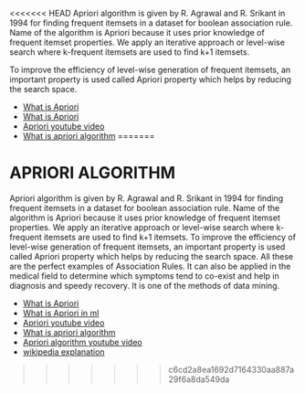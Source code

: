 <<<<<<< HEAD
Apriori algorithm is given by R. Agrawal and R. Srikant in 1994 for finding frequent itemsets in a dataset for boolean association rule. Name of the algorithm is Apriori because it uses prior knowledge of frequent itemset properties. We apply an iterative approach or level-wise search where k-frequent itemsets are used to find k+1 itemsets.

To improve the efficiency of level-wise generation of frequent itemsets, an important property is used called Apriori property which helps by reducing the search space.


- [What is Apriori](https://www.geeksforgeeks.org/apriori-algorithm/)
- [What is Apriori](https://www.simplilearn.com/tutorials/machine-learning-tutorial/apriori-algorithm-in-data-mining)
- [Apriori youtube video](https://www.youtube.com/watch?v=guVvtZ7ZClw)
- [What is apriori algorithm](https://www.mygreatlearning.com/blog/apriori-algorithm-explained/)
=======
# APRIORI ALGORITHM
Apriori algorithm is given by R. Agrawal and R. Srikant in 1994 for finding frequent itemsets in a dataset for boolean association rule. Name of the algorithm is Apriori because it uses prior knowledge of frequent itemset properties. We apply an iterative approach or level-wise search where k-frequent itemsets are used to find k+1 itemsets.
To improve the efficiency of level-wise generation of frequent itemsets, an important property is used called Apriori property which helps by reducing the search space.
All these are the perfect examples of Association Rules. It can also be applied in the medical field to determine which symptoms tend to co-exist and help in diagnosis and speedy recovery. It is one of the methods of data mining.

- [What is Apriori](https://www.geeksforgeeks.org/apriori-algorithm/)
- [What is Apriori in ml](https://www.simplilearn.com/tutorials/machine-learning-tutorial/apriori-algorithm-in-data-mining)
- [Apriori youtube video](https://www.youtube.com/watch?v=guVvtZ7ZClw)
- [What is apriori algorithm](https://www.mygreatlearning.com/blog/apriori-algorithm-explained/) 
- [Apriori algorithm youtube video](https://www.youtube.com/watch?v=43CMKRHdH30)
- [wikipedia explanation](https://en.wikipedia.org/wiki/Apriori_algorithm)
>>>>>>> c6cd2a8ea1692d7164330aa887a29f6a8da549da
